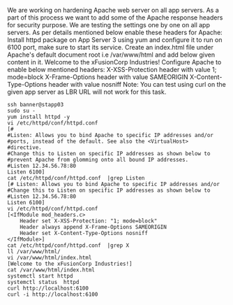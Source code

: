 We are working on hardening Apache web server on all app servers. As a part of this process we want to add some of the Apache response headers for security purpose. We are testing the settings one by one on all app servers. As per details mentioned below enable these headers for Apache:
Install httpd package on App Server 3 using yum and configure it to run on 6100 port, make sure to start its service.
Create an index.html file under Apache's default document root i.e /var/www/html and add below given content in it.
Welcome to the xFusionCorp Industries!
Configure Apache to enable below mentioned headers:
X-XSS-Protection header with value 1; mode=block
X-Frame-Options header with value SAMEORIGIN
X-Content-Type-Options header with value nosniff
Note: You can test using curl on the given app server as LBR URL will not work for this task.

```
ssh banner@stapp03
sudo su -
yum install httpd -y
vi /etc/httpd/conf/httpd.conf 
[#
#Listen: Allows you to bind Apache to specific IP addresses and/or
#ports, instead of the default. See also the <VirtualHost>
#directive.
#Change this to Listen on specific IP addresses as shown below to
#prevent Apache from glomming onto all bound IP addresses.
#Listen 12.34.56.78:80
Listen 6100]
cat /etc/httpd/conf/httpd.conf  |grep Listen
[# Listen: Allows you to bind Apache to specific IP addresses and/or
#Change this to Listen on specific IP addresses as shown below to 
#Listen 12.34.56.78:80
Listen 6100]
vi /etc/httpd/conf/httpd.conf
[<IfModule mod_headers.c>
    Header set X-XSS-Protection: "1; mode=block"
    Header always append X-Frame-Options SAMEORIGIN
    Header set X-Content-Type-Options nosniff
</IfModule>]
cat /etc/httpd/conf/httpd.conf  |grep X
ll /var/www/html/
vi /var/www/html/index.html
[Welcome to the xFusionCorp Industries!]
cat /var/www/html/index.html
systemctl start httpd
systemctl status  httpd
curl http://localhost:6100
curl -i http://localhost:6100
```
